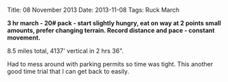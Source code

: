 Title: 08 November 2013
Date: 2013-11-08
Tags: Ruck March

**3 hr march - 20# pack - start slightly hungry, eat on way at 2 points small amounts, prefer changing terrain. Record distance and pace - constant movement.**

8.5 miles total, 4137' vertical in 2 hrs 36".  

Had to mess around with parking permits so time was tight.  This another good time trial that I can get back to easily.